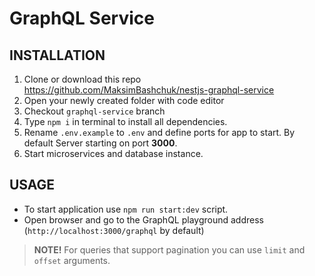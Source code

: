 # GraphQL Service

## INSTALLATION

1. Clone or download this repo https://github.com/MaksimBashchuk/nestjs-graphql-service
2. Open your newly created folder with code editor
3. Checkout `graphql-service` branch
4. Type `npm i` in terminal to install all dependencies.
5. Rename `.env.example` to `.env` and define ports for app to start. By default Server starting on port **3000**.
6. Start microservices and database instance.

## USAGE

- To start application use `npm run start:dev` script.
- Open browser and go to the GraphQL playground address (`http://localhost:3000/graphql` by default)

> **NOTE!** For queries that support pagination you can use `limit` and `offset` arguments.
